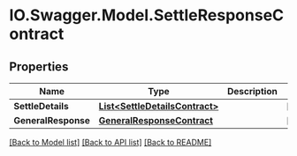 # IO.Swagger.Model.SettleResponseContract
## Properties

Name | Type | Description | Notes
------------ | ------------- | ------------- | -------------
**SettleDetails** | [**List&lt;SettleDetailsContract&gt;**](SettleDetailsContract.md) |  | [optional] 
**GeneralResponse** | [**GeneralResponseContract**](GeneralResponseContract.md) |  | [optional] 

[[Back to Model list]](../README.md#documentation-for-models) [[Back to API list]](../README.md#documentation-for-api-endpoints) [[Back to README]](../README.md)

